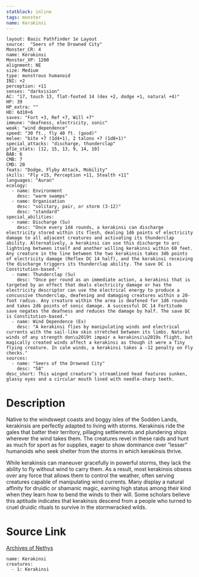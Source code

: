 ```yaml
---
statblock: inline
tags: monster
name: Kerakinsi
---
```

```statblock
layout: Basic Pathfinder 1e Layout
source:  "Seers of the Drowned City"
Monster_CR: 4
name: Kerakinsi
Monster_XP: 1200
alignment: NE
size: Medium
type: monstrous humanoid
INI: +2
perception: +11
senses: "darkvision"
AC: "17, touch 13, flat-footed 14 (dex +2, dodge +1, natural +4)"
HP: 39
HP_extra: ""
HD: 6d10+6
saves: "Fort +3, Ref +7, Will +7"
immune: "deafness, electricity, sonic"
weak: "wind dependence"
speed: "30 ft., fly 40 ft. (good)"
melee: "bite +7 (1d4+1), 2 talons +7 (1d8+1)"
special_attacks: "discharge, thunderclap"
pf1e_stats: [12, 15, 13, 9, 14, 10]
BAB: 6
CMB: 7
CMD: 20
feats: "Dodge, Flyby Attack, Mobility"
skills: "Fly +15, Perception +11, Stealth +11"
languages: "Auran"
ecology:
  - name: Environment
    desc: "warm swamps"
  - name: Organisation
    desc: "solitary, pair, or storm (3-12)"
    desc: "standard"
special_abilities:
  - name: Discharge (Su)
    desc: "Once every 1d4 rounds, a kerakinsi can discharge electricity stored within its flesh, dealing 1d6 points of electricity damage to all adjacent creatures and activating its thunderclap ability. Alternatively, a kerakinsi can use this discharge to arc lightning between itself and another willing kerakinsi within 60 feet. Any creature in the line between the two kerakinsis takes 3d6 points of electricity damage (Reflex DC 14 half), and the kerakinsi receiving the discharge triggers its thunderclap ability. The save DC is Constitution-based."
  - name: Thunderclap (Su)
    desc: "Once per round as an immediate action, a kerakinsi that is targeted by an effect that deals electricity damage or has the electricity descriptor can use the electrical energy to produce a concussive thunderclap, deafening and damaging creatures within a 20-foot radius. Any creature within the area is deafened for 1d6 rounds and takes 2d6 points of sonic damage. A successful DC 14 Fortitude save negates the deafness and reduces the damage by half. The save DC is Constitution-based."
  - name: Wind Dependence (Ex)
    desc: "A kerakinsi flies by manipulating winds and electrical currents with the sail-like skin stretched between its limbs. Natural winds of any strength don\u2019t impair a kerakinsi\u2019s flight, but magically created winds affect a kerakinsi as though it were a Tiny flying creature. In calm winds, a kerakinsi takes a -12 penalty on Fly checks."
sources:
  - name: "Seers of the Drowned City"
    desc: "58"
desc_short: This winged creature’s streamlined head features sunken, glassy eyes and a circular mouth lined with needle-sharp teeth.
```
# Description
Native to the windswept coasts and boggy isles of the Sodden Lands, kerakinsis are perfectly adapted to living with storms. Kerakinsis ride the gales that batter their territory, pillaging settlements and plundering ships wherever the wind takes them. The creatures revel in these raids and hunt as much for sport as for supplies, eager to show dominance over “lesser” humanoids who seek shelter from the storms in which kerakinsis thrive.

 While kerakinsis can maneuver gracefully in powerful storms, they lack the ability to fly without wind to carry them. As a result, most kerakinsis obsess over any force that allows them to control the weather, often serving creatures capable of manipulating wind currents. Many display a natural affinity for druidic or shamanic magic, earning high status among their kind when they learn how to bend the winds to their will. Some scholars believe this aptitude indicates that kerakinsis descend from a people who turned to cruel druidic rituals to survive in the stormwracked wilds.
# Source Link
[Archives of Nethys](https://aonprd.com/MonsterDisplay.aspx?ItemName=Kerakinsi)
```encounter-table
name: Kerakinsi
creatures:
  - 1: Kerakinsi
```
